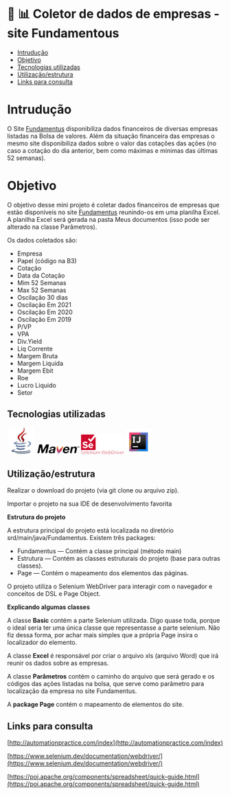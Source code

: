 # 🤖 📊 Coletor de dados de empresas - site Fundamentous

<!--ts-->
* [Intrudução](#introducao)
* [Objetivo](#objetivo)
* [Tecnologias utilizadas](#tecnologia)
* [Utilização/estrutura](#utilizacao)
* [Links para consulta](#link)
<!--te-->

# <a name="introducao"></a>Intrudução

O Site [Fundamentus](http://automationpractice.com/index) disponibiliza dados financeiros de diversas empresas listadas na Bolsa de valores.
Além da situação financeira das empresas o mesmo site disponibiliza dados sobre o valor das cotações das ações
(no caso a cotação do dia anterior, bem como máximas e mínimas das últimas 52 semanas).

# <a name="objetivo"></a>Objetivo

O objetivo desse mini projeto é coletar dados financeiros de empresas que estão disponíveis no site [Fundamentus](http://automationpractice.com/index)
reunindo-os em uma planilha Excel. A planilha Excel será gerada na pasta Meus documentos (isso pode ser alterado 
na classe Parâmetros). 

Os dados coletados são:
- Empresa
- Papel (código na B3)
- Cotação
- Data da Cotação
- Mim 52 Semanas
- Max 52 Semanas
- Oscilação 30 dias
- Oscilação Em 2021
- Oscilação Em 2020
- Oscilação Em 2019
- P/VP
- VPA
- Div.Yield
- Liq Corrente
- Margem Bruta
- Margem Liquida
- Margem Ebit
- Roe
- Lucro Liquido
- Setor

## <a name="tecnologia"></a>Tecnologias utilizadas
![java](icon/java.png)
![Maven](icon/Maven.png)
![Selenium](icon/SeleniumWebDriver.png)
![IntelliJ](icon/IntelliJ.png)

## <a name="utilizacao"></a>Utilização/estrutura

Realizar o download do projeto (via git clone ou arquivo zip).

Importar o projeto na sua IDE de desenvolvimento favorita

**Estrutura do projeto**

A estrutura principal do projeto está localizada no diretório srd/main/java/Fundamentus. Existem três packages:
* Fundamentus — Contém a classe principal (método main)
* Estrutura — Contém as classes estruturais do projeto (base para outras classes).
* Page — Contém o mapeamento dos elementos das páginas.

O projeto utiliza o Selenium WebDriver para interagir com o navegador e conceitos de DSL e Page Object.

**Explicando algumas classes**

A classe **Basic** contém a parte Selenium utilizada. Digo quase toda, porque o
ideal seria ter uma única classe que representasse a parte selenium. Não fiz dessa forma,
por achar mais simples que a própria Page insira o localizador do elemento.

A classe **Excel** é responsável por criar o arquivo xls (arquivo Word) que irá reunir os dados sobre as empresas.

A classe **Parâmetros** contém o caminho do arquivo que será gerado e os códigos das ações listadas na bolsa, 
que serve como parâmetro para localização da empresa no site Fundamentus. 

A **package Page** contém o mapeamento de elementos do site. 

## <a name="link"></a>Links para consulta

[http://automationpractice.com/index](http://automationpractice.com/index)

[https://www.selenium.dev/documentation/webdriver/](https://www.selenium.dev/documentation/webdriver/)

[https://poi.apache.org/components/spreadsheet/quick-guide.html](https://poi.apache.org/components/spreadsheet/quick-guide.html)
